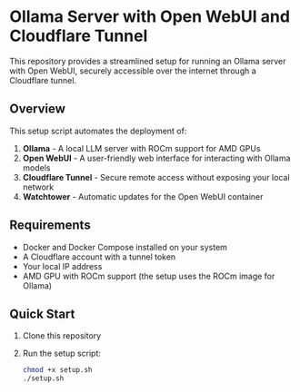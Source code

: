 # Ollama Server with Open WebUI and Cloudflare Tunnel

This repository provides a streamlined setup for running an Ollama server with Open WebUI, securely accessible over the internet through a Cloudflare tunnel.

## Overview

This setup script automates the deployment of:

1. **Ollama** - A local LLM server with ROCm support for AMD GPUs
2. **Open WebUI** - A user-friendly web interface for interacting with Ollama models
3. **Cloudflare Tunnel** - Secure remote access without exposing your local network
4. **Watchtower** - Automatic updates for the Open WebUI container

## Requirements

- Docker and Docker Compose installed on your system
- A Cloudflare account with a tunnel token
- Your local IP address
- AMD GPU with ROCm support (the setup uses the ROCm image for Ollama)

## Quick Start

1. Clone this repository
2. Run the setup script:
   ```bash
   chmod +x setup.sh
   ./setup.sh
   ```
3. Follow the prompts to enter your local IP address and Cloudflare tunnel token

4. Once logged into Open WebUI, go to Admin Panel -> Settings -> Connections -> and under "Manage Ollama API Connections" that you replace `http://host.docker.internal:11434` with `http://<your-local-ip>:11434`; it may already be listed there. Delete `http://host.docker.internal:11434`.

## What the Script Does

The `setup.sh` script:

- Creates a `.env` file with your configuration
- Generates a `docker-compose.yml` file with services properly configured
- Stops and removes any existing containers with the same names
- Starts all services using Docker Compose
- Logs all actions to a timestamped file in the `logs/` directory

## Service Configuration

### Ollama
- Uses the ROCm-enabled image for AMD GPU support
- Exposes port 11434
- Persists models and data in a Docker volume

### Open WebUI
- Provides a modern interface for managing and using LLMs
- Accessible locally at http://localhost:3000
- Persists data in a Docker volume

### Cloudflare Tunnel
- Creates a secure tunnel to your Open WebUI
- No port forwarding or public IP required
- Access your LLM server securely from anywhere

### Watchtower
- Automatically checks for and applies updates to Open WebUI
- Runs checks every 300 seconds

## Usage

After setup is complete:

1. Access Open WebUI locally at http://localhost:3000
2. Access remotely through your Cloudflare tunnel URL
3. Pull models through the Open WebUI interface

## Managing Your Deployment

- **View logs**: `docker-compose logs -f`
- **Stop services**: `docker-compose down`
- **Restart services**: `docker-compose restart`
- **Update configuration**: Edit `.env` file and restart services

## Troubleshooting

- Check the logs directory for detailed setup logs
- Ensure your Cloudflare tunnel token is valid
- Verify that your local IP address is correct
- Make sure that ports 11434 and 3000 are not in use by other services

## Security Considerations

- The Cloudflare tunnel provides secure access without exposing local ports
- Consider setting up authentication in Open WebUI for additional security
- Model weights are stored locally in Docker volumes

## Contributors

With thanks to [Synthetic451](https://www.reddit.com/user/Synthetic451/) and [throwawayacc201711](https://www.reddit.com/user/throwawayacc201711/) on Reddit for their feedback and suggestions!

## Acknowledgements

- [Ollama](https://github.com/ollama/ollama)
- [Open WebUI](https://github.com/open-webui/open-webui)
- [Cloudflare Tunnel](https://developers.cloudflare.com/cloudflare-one/connections/connect-apps/)
